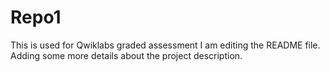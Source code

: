 # Repo1
This is used for Qwiklabs graded assessment
I am editing the README file. Adding some more details about the project description.

